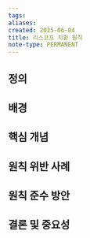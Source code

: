 ```yaml
---
tags:
aliases:
created: 2025-06-04
title: 리스코프 치환 원칙
note-type: PERMANENT
---
```


## 정의

## 배경

## 핵심 개념

## 원칙 위반 사례

## 원칙 준수 방안

## 결론 및 중요성 